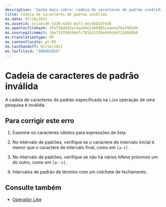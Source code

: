 ```yaml
---
description: 'Saiba mais sobre: cadeia de caracteres de padrão inválida'
title: Cadeia de caracteres de padrão inválida
ms.date: 07/20/2015
ms.assetid: ec1aecdb-5339-4a93-be71-eec56b1d7438
ms.openlocfilehash: 4fbf16dd43ac4ae44e1a99d85caae4a7baf99109
ms.sourcegitcommit: 10e719780594efc781b15295e499c66f316068b8
ms.translationtype: MT
ms.contentlocale: pt-BR
ms.lasthandoff: 02/14/2021
ms.locfileid: "100462055"
---
```

# <a name="invalid-pattern-string"></a>Cadeia de caracteres de padrão inválida

A cadeia de caracteres de padrão especificada na `Like` operação de uma pesquisa é inválida.  
  
## <a name="to-correct-this-error"></a>Para corrigir este erro  
  
1. Examine os caracteres válidos para expressões de lista.  
  
2. No intervalo de padrões, verifique se o caractere de intervalo inicial é menor que o caractere de intervalo final, como em `[a-z]` .  
  
3. No intervalo de padrões, verifique se não há vários hifens próximos um do outro, como em `[a--z]` .  
  
4. Intervalos de padrão de término com um colchete de fechamento.  
  
## <a name="see-also"></a>Consulte também

- [Operador Like](../language-reference/operators/like-operator.md)
